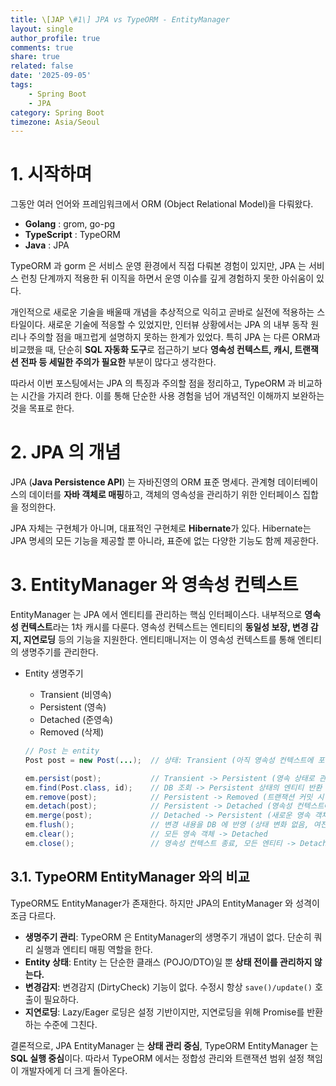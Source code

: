 ```yaml
---
title: \[JAP \#1\] JPA vs TypeORM - EntityManager
layout: single
author_profile: true
comments: true
share: true
related: false
date: '2025-09-05'
tags:
    - Spring Boot
    - JPA
category: Spring Boot
timezone: Asia/Seoul
---
```


# 1. 시작하며
그동안 여러 언어와 프레임워크에서 ORM (Object Relational Model)을 다뤄왔다.
* **Golang** : grom, go-pg
* **TypeScript** : TypeORM
* **Java** : JPA

TypeORM 과 gorm 은 서비스 운영 환경에서 직접 다뤄본 경험이 있지만, JPA 는 서비스 런칭 단계까지 적용한 뒤 이직을 하면서 운영 이슈를 깊게 경험하지 못한 아쉬움이 있다.

개인적으로 새로운 기술을 배울때 개념을 추상적으로 익히고 곧바로 실전에 적용하는 스타일이다. 새로운 기술에 적응할 수 있었지만, 인터뷰 상황에서는 JPA 의 내부 동작 원리나 주의할 점을 매끄럽게 설명하지 못하는 한계가 있었다. 특히 JPA 는 다른 ORM과 비교했을 때, 단순히 **SQL 자동화 도구**로 접근하기 보다 **영속성 컨텍스트, 캐시, 트랜잭션 전파 등 세밀한 주의가 필요한** 부분이 많다고 생각한다.

따라서 이번 포스팅에서는 JPA 의 특징과 주의할 점을 정리하고, TypeORM 과 비교하는 시간을 가지려 한다. 이를 통해 단순한 사용 경험을 넘어 개념적인 이해까지 보완하는 것을 목표로 한다.

# 2. JPA 의 개념
JPA (**Java Persistence API**) 는 자바진영의 ORM 표준 명세다. 관계형 데이터베이스의 데이터를 **자바 객체로 매핑**하고, 객체의 영속성을 관리하기 위한 인터페이스 집합을 정의한다.

JPA 자체는 구현체가 아니며, 대표적인 구현체로 **Hibernate**가 있다. Hibernate는 JPA 명세의 모든 기능을 제공할 뿐 아니라, 표준에 없는 다양한 기능도 함께 제공한다.

# 3. EntityManager 와 영속성 컨텍스트
EntityManager 는 JPA 에서 엔티티를 관리하는 핵심 인터페이스다. 내부적으로 **영속성 컨텍스트**라는 1차 캐시를 다룬다. 영속성 컨텍스트는 엔티티의 **동일성 보장, 변경 감지, 지연로딩** 등의 기능을 지원한다. 엔티티매니저는 이 영속성 컨텍스트를 통해 엔티티의 생명주기를 관리한다.
* Entity 생명주기
    * Transient (비영속)
    * Persistent (영속)
    * Detached (준영속)
    * Removed (삭제)

    ```java
    // Post 는 entity
    Post post = new Post(...);  // 상태: Transient (아직 영속성 컨텍스트에 포함되지 않음)

    em.persist(post);           // Transient -> Persistent (영속 상태로 관리 시작)
    em.find(Post.class, id);    // DB 조회 -> Persistent 상태의 엔티티 반환
    em.remove(post);            // Persistent -> Removed (트랜잭션 커밋 시 삭제)
    em.detach(post);            // Persistent -> Detached (영속성 컨텍스트에서 분리)
    em.merge(post);             // Detached -> Persistent (새로운 영속 객체 반환)
    em.flush();                 // 변경 내용을 DB 에 반영 (상태 변화 없음, 여전히 Persistent)
    em.clear();                 // 모든 영속 객체 -> Detached
    em.close();                 // 영속성 컨텍스트 종료, 모든 엔티티 -> Detached
    ```

## 3.1. TypeORM EntityManager 와의 비교
TypeORM도 EntityManager가 존재한다. 하지만 JPA의 EntityManager 와 성격이 조금 다르다.
* **생명주기 관리**: TypeORM 은 EntityManager의 생명주기 개념이 없다. 단순히 쿼리 실행과 엔티티 매핑 역할을 한다.
* **Entity 상태**: Entity 는 단순한 클래스 (POJO/DTO)일 뿐 **상태 전이를 관리하지 않는다.**
* **변경감지**: 변경감지 (DirtyCheck) 기능이 없다. 수정시 항상 `save()/update()` 호출이 필요하다.
* **지연로딩**: Lazy/Eager 로딩은 설정 기반이지만, 지연로딩을 위해 Promise를 반환하는 수준에 그친다.

결론적으로, JPA EntityManager 는 **상태 관리 중심**, TypeORM EntityManager 는 **SQL 실행 중심**이다. 따라서 TypeORM 에서는 정합성 관리와 트랜잭션 범위 설정 책임이 개발자에게 더 크게 돌아온다.